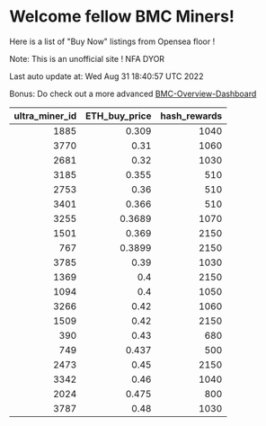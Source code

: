 # Welcome fellow BMC Miners!
Here is a list of "Buy Now" listings from Opensea floor !

Note: This is an unofficial site ! NFA DYOR

Last auto update at: Wed Aug 31 18:40:57 UTC 2022

Bonus: Do check out a more advanced [BMC-Overview-Dashboard](https://dune.com/defifunk/BMC-Overview-Dashboard)


|   ultra_miner_id |   ETH_buy_price |   hash_rewards |
|-----------------:|----------------:|---------------:|
|             1885 |          0.309  |           1040 |
|             3770 |          0.31   |           1060 |
|             2681 |          0.32   |           1030 |
|             3185 |          0.355  |            510 |
|             2753 |          0.36   |            510 |
|             3401 |          0.366  |            510 |
|             3255 |          0.3689 |           1070 |
|             1501 |          0.369  |           2150 |
|              767 |          0.3899 |           2150 |
|             3785 |          0.39   |           1030 |
|             1369 |          0.4    |           2150 |
|             1094 |          0.4    |           1050 |
|             3266 |          0.42   |           1060 |
|             1509 |          0.42   |           2150 |
|              390 |          0.43   |            680 |
|              749 |          0.437  |            500 |
|             2473 |          0.45   |           2150 |
|             3342 |          0.46   |           1040 |
|             2024 |          0.475  |            800 |
|             3787 |          0.48   |           1030 |